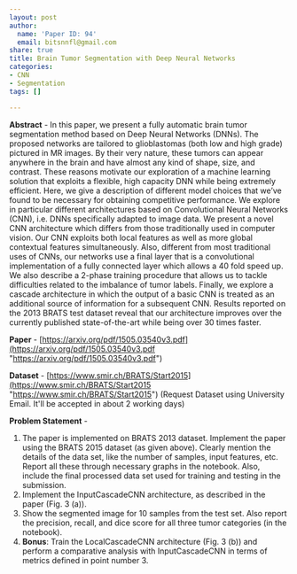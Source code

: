```yaml
---
layout: post
author:
  name: 'Paper ID: 94'
  email: bitsnnfl@gmail.com
share: true
title: Brain Tumor Segmentation with Deep Neural Networks
categories:
- CNN
- Segmentation
tags: []

---
```

**Abstract** - In this paper, we present a fully automatic brain tumor segmentation method based on Deep Neural Networks (DNNs). The proposed networks are tailored to glioblastomas (both low and high grade) pictured in MR images. By their very nature, these tumors can appear anywhere in the brain and have almost any kind of shape, size, and contrast. These reasons motivate our exploration of a machine learning solution that exploits a flexible, high capacity DNN while being extremely efficient. Here, we give a description of different model choices that we’ve found to be necessary for obtaining competitive performance. We explore in particular different architectures based on Convolutional Neural Networks (CNN), i.e. DNNs specifically adapted to image data. We present a novel CNN architecture which differs from those traditionally used in computer vision. Our CNN exploits both local features as well as more global contextual features simultaneously. Also, different from most traditional uses of CNNs, our networks use a final layer that is a convolutional implementation of a fully connected layer which allows a 40 fold speed up. We also describe a 2-phase training procedure that allows us to tackle difficulties related to the imbalance of tumor labels. Finally, we explore a cascade architecture in which the output of a basic CNN is treated as an additional source of information for a subsequent CNN. Results reported on the 2013 BRATS test dataset reveal that our architecture improves over the currently published state-of-the-art while being over 30 times faster.

**Paper** - [https://arxiv.org/pdf/1505.03540v3.pdf](https://arxiv.org/pdf/1505.03540v3.pdf "https://arxiv.org/pdf/1505.03540v3.pdf")

**Dataset** - [https://www.smir.ch/BRATS/Start2015](https://www.smir.ch/BRATS/Start2015 "https://www.smir.ch/BRATS/Start2015") (Request Dataset using University Email. It'll be accepted in about 2 working days)

**Problem Statement** -

1. The paper is implemented on BRATS 2013 dataset. Implement the paper using the BRATS 2015 dataset (as given above). Clearly mention the details of the data set, like the number of samples, input features, etc. Report all these through necessary graphs in the notebook. Also, include the final processed data set used for training and testing in the submission.
2. Implement the InputCascadeCNN architecture, as described in the paper (Fig. 3 (a)).
3. Show the segmented image for 10 samples from the test set. Also report the precision, recall, and dice score for all three tumor categories (in the notebook).
4. **Bonus**: Train the LocalCascadeCNN architecture (Fig. 3 (b)) and perform a comparative analysis with InputCascadeCNN in terms of metrics defined in point number 3.